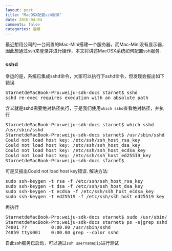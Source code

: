 ```yaml
---
layout: post
title: "MacOSX配置ssh服务"
date: 2016-04-04
comments: false
categories: 运维
---
```


最近想用公司的一台闲置的Mac-Mini搭建一个服务器，而Mac-Mini没有显示器，因此想通过ssh来登录并进行操作，本文将讲述MacOSX系统如何配置ssh服务.

### sshd

幸运的是，系统已集成sshd命令，大家可以执行下sshd命令，但发现会报出如下错误.

<pre>
StarnetdeMacBook-Pro:weiju-sdk-docs starnet$ sshd
sshd re-exec requires execution with an absolute path
</pre>

含义就是sshd需要绝对路径执行，于是我们使用`which sshd`查看绝对路径，并执行

<pre>
StarnetdeMacBook-Pro:weiju-sdk-docs starnet$ which sshd
/usr/sbin/sshd
StarnetdeMacBook-Pro:weiju-sdk-docs starnet$ /usr/sbin/sshd
Could not load host key: /etc/ssh/ssh_host_rsa_key
Could not load host key: /etc/ssh/ssh_host_dsa_key
Could not load host key: /etc/ssh/ssh_host_ecdsa_key
Could not load host key: /etc/ssh/ssh_host_ed25519_key
StarnetdeMacBook-Pro:weiju-sdk-docs starnet$ 
</pre>

可是又报出Could not load host key错误. 解决方法:

<pre>
sudo ssh-keygen -t rsa -f /etc/ssh/ssh_host_rsa_key
sudo ssh-keygen -t dsa -f /etc/ssh/ssh_host_dsa_key
sudo ssh-keygen -t ecdsa -f /etc/ssh/ssh_host_ecdsa_key
sudo ssh-keygen -t ed25519 -f /etc/ssh/ssh_host_ed25519_key
</pre>

再执行

<pre>
StarnetdeMacBook-Pro:weiju-sdk-docs starnet$ sudo /usr/sbin/sshd
StarnetdeMacBook-Pro:weiju-sdk-docs starnet$ ps -e|grep sshd
74801 ??         0:00.00 /usr/sbin/sshd
74859 ttys001    0:00.00 grep --color sshd
</pre>
自此ssh服务已启动，可以通过`ssh username@ip`进行测试
